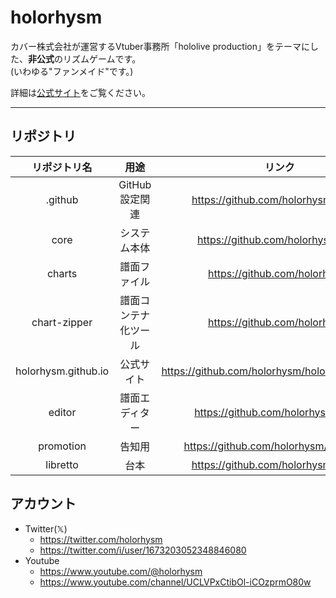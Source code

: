 # holorhysm

カバー株式会社が運営するVtuber事務所「hololive production」をテーマにした、**非公式**のリズムゲームです。  
(いわゆる"ファンメイド"です。)

詳細は[公式サイト](https://holorhysm.github.io/)をご覧ください。

---

## リポジトリ

| リポジトリ名 | 用途 | リンク |
|:----:|:----:|:----:|
| .github | GitHub設定関連 | https://github.com/holorhysm/.github |
| core | システム本体 | https://github.com/holorhysm/core |
| charts | 譜面ファイル | https://github.com/holorhysm/ |
| chart-zipper | 譜面コンテナ化ツール | https://github.com/holorhysm/ |
| holorhysm.github.io | 公式サイト | https://github.com/holorhysm/holorhysm.github.io |
| editor | 譜面エディター | https://github.com/holorhysm/editor |
| promotion | 告知用 | https://github.com/holorhysm/promotion |
| libretto | 台本 | https://github.com/holorhysm/libretto |

## アカウント

- Twitter(𝕏)
    - https://twitter.com/holorhysm
    - https://twitter.com/i/user/1673203052348846080
- Youtube
    - https://www.youtube.com/@holorhysm
    - https://www.youtube.com/channel/UCLVPxCtibOl-iCOzprmO80w
